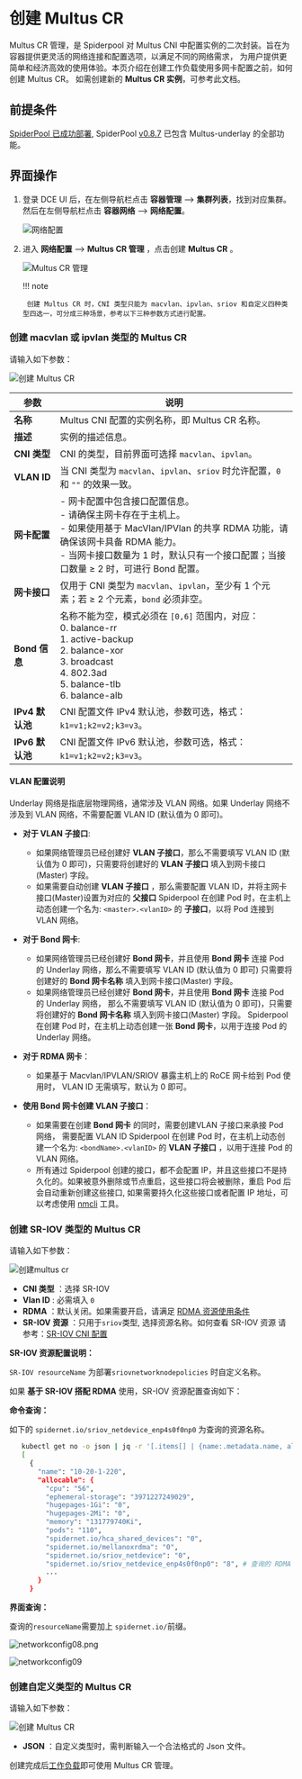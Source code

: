 # 创建 Multus CR

Multus CR 管理，是 Spiderpool 对 Multus CNI 中配置实例的二次封装。旨在为容器提供更灵活的网络连接和配置选项，以满足不同的网络需求，
为用户提供更简单和经济高效的使用体验。本页介绍在创建工作负载使用多网卡配置之前，如何创建 Multus CR。
如需创建新的 **Multus CR 实例**，可参考此文档。

## 前提条件

[SpiderPool 已成功部署](https://docs.daocloud.io/network/modules/spiderpool/install.html), SpiderPool [v0.8.7](https://github.com/spidernet-io/spiderpool/releases/tag/v0.8.7) 已包含 Multus-underlay 的全部功能。

## 界面操作

1. 登录 DCE UI 后，在左侧导航栏点击 __容器管理__ —> __集群列表__，找到对应集群。然后在左侧导航栏点击 __容器网络__ —> __网络配置__。

    ![网络配置](https://docs.daocloud.io/daocloud-docs-images/docs/zh/docs/network/images/networkconfig01.png)

2. 进入 __网络配置__ —> __Multus CR 管理__ ，点击创建 __Multus CR__ 。

    ![Multus CR 管理](https://docs.daocloud.io/daocloud-docs-images/docs/zh/docs/network/images/networkconfig02.png)
  
    !!! note

        创建 Multus CR 时，CNI 类型只能为 macvlan、ipvlan、sriov 和自定义四种类型四选一，可分成三种场景，参考以下三种参数方式进行配置。

### 创建 macvlan 或 ipvlan 类型的 Multus CR

请输入如下参数：

![创建 Multus CR](../images/multus01.png)

| 参数 | 说明 |
| ---- | ---- |
| **名称** | Multus CNI 配置的实例名称，即 Multus CR 名称。 |
| **描述** | 实例的描述信息。 |
| **CNI 类型** | CNI 的类型，目前界面可选择 `macvlan`、`ipvlan`。 |
| **VLAN ID** | 当 CNI 类型为 `macvlan`、`ipvlan`、`sriov` 时允许配置，`0` 和 `""` 的效果一致。 |
| **网卡配置** | - 网卡配置中包含接口配置信息。<br>- 请确保主网卡存在于主机上。<br>- 如果使用基于 MacVlan/IPVlan 的共享 RDMA 功能，请确保该网卡具备 RDMA 能力。<br>- 当网卡接口数量为 1 时，默认只有一个接口配置；当接口数量 ≥ 2 时，可进行 Bond 配置。 |
| **网卡接口** | 仅用于 CNI 类型为 `macvlan`、`ipvlan`，至少有 1 个元素；若 ≥ 2 个元素，`bond` 必须非空。 |
| **Bond 信息** | 名称不能为空，模式必须在 `[0,6]` 范围内，对应：<br>0. balance-rr<br>1. active-backup<br>2. balance-xor<br>3. broadcast<br>4. 802.3ad<br>5. balance-tlb<br>6. balance-alb |
| **IPv4 默认池** | CNI 配置文件 IPv4 默认池，参数可选，格式：`k1=v1;k2=v2;k3=v3`。 |
| **IPv6 默认池** | CNI 配置文件 IPv6 默认池，参数可选，格式：`k1=v1;k2=v2;k3=v3`。 |

#### VLAN 配置说明

Underlay 网络是指底层物理网络，通常涉及 VLAN 网络。如果 Underlay 网络不涉及到 VLAN 网络，不需要配置 VLAN ID (默认值为 0 即可)。

- **对于 VLAN 子接口**:
    - 如果网络管理员已经创建好 **VLAN 子接口**，那么不需要填写 VLAN ID (默认值为 0 即可)，只需要将创建好的 **VLAN 子接口** 填入到网卡接口(Master) 字段。
    - 如果需要自动创建 **VLAN 子接口** ，那么需要配置 VLAN ID，并将主网卡接口(Master)设置为对应的 **父接口**
    Spiderpool 在创建 Pod 时，在主机上动态创建一个名为: `<master>.<vlanID>` 的 **子接口**，以将 Pod 连接到 VLAN 网络。
- **对于 Bond 网卡**:
    - 如果网络管理员已经创建好 **Bond 网卡**，并且使用 **Bond 网卡** 连接 Pod 的 Underlay 网络，那么不需要填写 VLAN ID (默认值为 0 即可)
      只需要将创建好的 **Bond 网卡名称** 填入到网卡接口(Master) 字段。
    - 如果网络管理员已经创建好 **Bond 网卡**，并且使用 **Bond 网卡** 连接 Pod 的 Underlay 网络，
      那么不需要填写 VLAN ID (默认值为 0 即可)，只需要将创建好的 **Bond 网卡名称** 填入到网卡接口(Master) 字段。
    Spiderpool 在创建 Pod 时，在主机上动态创建一张 **Bond 网卡**，以用于连接 Pod 的 Underlay 网络。
- **对于 RDMA 网卡**：
    - 如果基于 Macvlan/IPVLAN/SRIOV 暴露主机上的 RoCE 网卡给到 Pod 使用时， VLAN ID 无需填写，默认为 0 即可。

- **使用 Bond 网卡创建 VLAN 子接口**：
    - 如果需要在创建 **Bond 网卡** 的同时，需要创建VLAN 子接口来承接 Pod 网络， 需要配置 VLAN ID
      Spiderpool 在创建 Pod 时，在主机上动态创建一个名为: `<bondName>.<vlanID>` 的 **VLAN 子接口** ，以用于连接 Pod 的 VLAN 网络。
    - 所有通过 Spiderpool 创建的接口，都不会配置 IP，并且这些接口不是持久化的。如果被意外删除或节点重启，这些接口将会被删除，重启 Pod 后会自动重新创建这些接口,
      如果需要持久化这些接口或者配置 IP 地址，可以考虑使用 [nmcli](https://networkmanager.dev/docs/api/latest/nmcli.html) 工具。

### 创建 SR-IOV 类型的 Multus CR

请输入如下参数：

![创建multus cr](../images/multus02.png)

- __CNI 类型__ ：选择 SR-IOV
- __Vlan ID__ : 必需填入 `0`
- __RDMA__ ：默认关闭。如果需要开启，请满足 [RDMA 资源使用条件](../modules/spiderpool/install/rdmapara.md)
- __SR-IOV 资源__ ：只用于`sriov`类型, 选择资源名称。如何查看 SR-IOV 资源 请参考：[SR-IOV CNI 配置](../modules/multus-underlay/sriov.md)

**SR-IOV 资源配置说明：**

`SR-IOV resourceName` 为部署`sriovnetworknodepolicies` 时自定义名称。

如果 **基于 SR-IOV 搭配 RDMA** 使用，SR-IOV 资源配置查询如下：

**命令查询：**
   
如下的 `spidernet.io/sriov_netdevice_enp4s0f0np0` 为查询的资源名称。

```sh
   kubectl get no -o json | jq -r '[.items[] | {name:.metadata.name, allocable:.status.allocatable}]'
   [
     {
       "name": "10-20-1-220",
       "allocable": {
         "cpu": "56",
         "ephemeral-storage": "3971227249029",
         "hugepages-1Gi": "0",
         "hugepages-2Mi": "0",
         "memory": "131779740Ki",
         "pods": "110",
         "spidernet.io/hca_shared_devices": "0",
         "spidernet.io/mellanoxrdma": "0",
         "spidernet.io/sriov_netdevice": "0",
         "spidernet.io/sriov_netdevice_enp4s0f0np0": "8", # 查询的 RDMA 设备资源名称及数量
         ...
       }
     }
```

**界面查询：**

查询的`resourceName`需要加上 `spidernet.io/`前缀。

![networkconfig08.png](https://docs.daocloud.io/daocloud-docs-images/docs/zh/docs/network/images/networkconfig08.jpg)

![networkconfig09](https://docs.daocloud.io/daocloud-docs-images/docs/zh/docs/network/images/networkconfig09.jpg)

### 创建自定义类型的 Multus CR

请输入如下参数：

![创建 Multus CR](https://docs.daocloud.io/daocloud-docs-images/docs/zh/docs/network/images/networkconfig05.png)

- __JSON__ ：自定义类型时，需判断输入一个合法格式的 Json 文件。

创建完成后[工作负载](use-ippool/usage.md)即可使用 Multus CR 管理。
